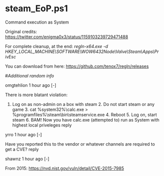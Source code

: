 # steam_EoP.ps1
Command execution as System

Original credits: https://twitter.com/enigma0x3/status/1159103239729471488

For complete cleanup, at the end: *regln-x64.exe -d HKEY_LOCAL_MACHINE\SOFTWARE\WOW6432Node\Valve\Steam\Apps\PrivEsc*

You can download from here:
https://github.com/tenox7/regln/releases


#*Additional random info*

omgtehlion 1 hour ago [-]

There is more blatant violation:

1. Log on as non-admin on a box with steam 2. Do not start steam or any game 3. cat %system32%\calc.exe > %programfiles%\steam\bin\steamservice.exe 4. Reboot 5. Log on, start steam 6. BAM! Now you have calc.exe (attempted to) run as System with highest local priveleges
reply

yrro 1 hour ago [-]

Have you reported this to the vendor or whatever channels are required to get a CVE? reply

shawnz 1 hour ago [-]

From 2015: https://nvd.nist.gov/vuln/detail/CVE-2015-7985 
